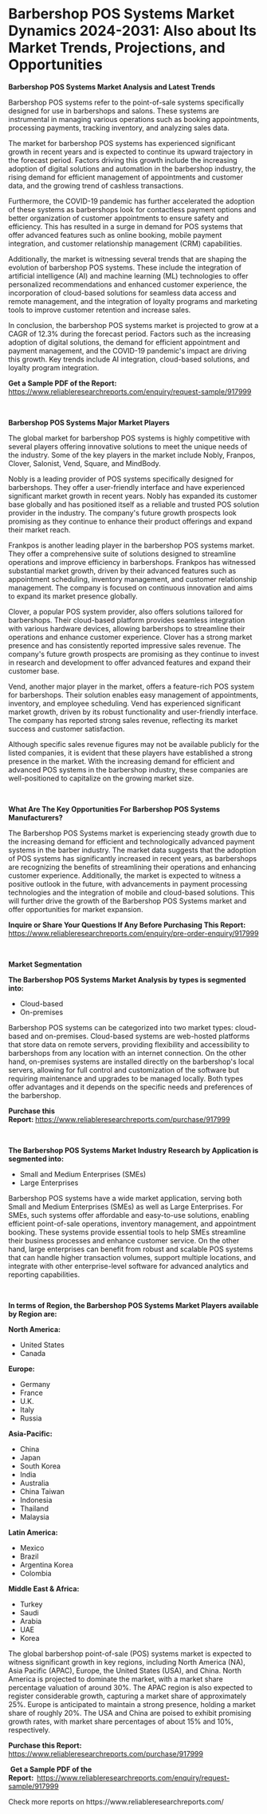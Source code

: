 <p><h1>Barbershop POS Systems Market Dynamics 2024-2031: Also about Its Market Trends, Projections, and Opportunities</h1></p><p><strong>Barbershop POS Systems Market Analysis and Latest Trends</strong></p>
<p><p>Barbershop POS systems refer to the point-of-sale systems specifically designed for use in barbershops and salons. These systems are instrumental in managing various operations such as booking appointments, processing payments, tracking inventory, and analyzing sales data.</p><p>The market for barbershop POS systems has experienced significant growth in recent years and is expected to continue its upward trajectory in the forecast period. Factors driving this growth include the increasing adoption of digital solutions and automation in the barbershop industry, the rising demand for efficient management of appointments and customer data, and the growing trend of cashless transactions.</p><p>Furthermore, the COVID-19 pandemic has further accelerated the adoption of these systems as barbershops look for contactless payment options and better organization of customer appointments to ensure safety and efficiency. This has resulted in a surge in demand for POS systems that offer advanced features such as online booking, mobile payment integration, and customer relationship management (CRM) capabilities.</p><p>Additionally, the market is witnessing several trends that are shaping the evolution of barbershop POS systems. These include the integration of artificial intelligence (AI) and machine learning (ML) technologies to offer personalized recommendations and enhanced customer experience, the incorporation of cloud-based solutions for seamless data access and remote management, and the integration of loyalty programs and marketing tools to improve customer retention and increase sales.</p><p>In conclusion, the barbershop POS systems market is projected to grow at a CAGR of 12.3% during the forecast period. Factors such as the increasing adoption of digital solutions, the demand for efficient appointment and payment management, and the COVID-19 pandemic's impact are driving this growth. Key trends include AI integration, cloud-based solutions, and loyalty program integration.</p></p>
<p><strong>Get a Sample PDF of the Report:&nbsp;</strong> <a href="https://www.reliableresearchreports.com/enquiry/request-sample/917999">https://www.reliableresearchreports.com/enquiry/request-sample/917999</a></p>
<p>&nbsp;</p>
<p><strong>Barbershop POS Systems Major Market Players</strong></p>
<p><p>The global market for barbershop POS systems is highly competitive with several players offering innovative solutions to meet the unique needs of the industry. Some of the key players in the market include Nobly, Franpos, Clover, Salonist, Vend, Square, and MindBody.</p><p>Nobly is a leading provider of POS systems specifically designed for barbershops. They offer a user-friendly interface and have experienced significant market growth in recent years. Nobly has expanded its customer base globally and has positioned itself as a reliable and trusted POS solution provider in the industry. The company's future growth prospects look promising as they continue to enhance their product offerings and expand their market reach.</p><p>Frankpos is another leading player in the barbershop POS systems market. They offer a comprehensive suite of solutions designed to streamline operations and improve efficiency in barbershops. Frankpos has witnessed substantial market growth, driven by their advanced features such as appointment scheduling, inventory management, and customer relationship management. The company is focused on continuous innovation and aims to expand its market presence globally.</p><p>Clover, a popular POS system provider, also offers solutions tailored for barbershops. Their cloud-based platform provides seamless integration with various hardware devices, allowing barbershops to streamline their operations and enhance customer experience. Clover has a strong market presence and has consistently reported impressive sales revenue. The company's future growth prospects are promising as they continue to invest in research and development to offer advanced features and expand their customer base.</p><p>Vend, another major player in the market, offers a feature-rich POS system for barbershops. Their solution enables easy management of appointments, inventory, and employee scheduling. Vend has experienced significant market growth, driven by its robust functionality and user-friendly interface. The company has reported strong sales revenue, reflecting its market success and customer satisfaction.</p><p>Although specific sales revenue figures may not be available publicly for the listed companies, it is evident that these players have established a strong presence in the market. With the increasing demand for efficient and advanced POS systems in the barbershop industry, these companies are well-positioned to capitalize on the growing market size.</p></p>
<p>&nbsp;</p>
<p><strong>What Are The Key Opportunities For Barbershop POS Systems Manufacturers?</strong></p>
<p><p>The Barbershop POS Systems market is experiencing steady growth due to the increasing demand for efficient and technologically advanced payment systems in the barber industry. The market data suggests that the adoption of POS systems has significantly increased in recent years, as barbershops are recognizing the benefits of streamlining their operations and enhancing customer experience. Additionally, the market is expected to witness a positive outlook in the future, with advancements in payment processing technologies and the integration of mobile and cloud-based solutions. This will further drive the growth of the Barbershop POS Systems market and offer opportunities for market expansion.</p></p>
<p><strong>Inquire or Share Your Questions If Any Before Purchasing This Report:</strong> <a href="https://www.reliableresearchreports.com/enquiry/pre-order-enquiry/917999">https://www.reliableresearchreports.com/enquiry/pre-order-enquiry/917999</a></p>
<p>&nbsp;</p>
<p><strong>Market Segmentation</strong></p>
<p><strong>The Barbershop POS Systems Market Analysis by types is segmented into:</strong></p>
<p><ul><li>Cloud-based</li><li>On-premises</li></ul></p>
<p><p>Barbershop POS systems can be categorized into two market types: cloud-based and on-premises. Cloud-based systems are web-hosted platforms that store data on remote servers, providing flexibility and accessibility to barbershops from any location with an internet connection. On the other hand, on-premises systems are installed directly on the barbershop's local servers, allowing for full control and customization of the software but requiring maintenance and upgrades to be managed locally. Both types offer advantages and it depends on the specific needs and preferences of the barbershop.</p></p>
<p><strong>Purchase this Report:&nbsp;</strong><a href="https://www.reliableresearchreports.com/purchase/917999">https://www.reliableresearchreports.com/purchase/917999</a></p>
<p>&nbsp;</p>
<p><strong>The Barbershop POS Systems Market Industry Research by Application is segmented into:</strong></p>
<p><ul><li>Small and Medium Enterprises (SMEs)</li><li>Large Enterprises</li></ul></p>
<p><p>Barbershop POS systems have a wide market application, serving both Small and Medium Enterprises (SMEs) as well as Large Enterprises. For SMEs, such systems offer affordable and easy-to-use solutions, enabling efficient point-of-sale operations, inventory management, and appointment booking. These systems provide essential tools to help SMEs streamline their business processes and enhance customer service. On the other hand, large enterprises can benefit from robust and scalable POS systems that can handle higher transaction volumes, support multiple locations, and integrate with other enterprise-level software for advanced analytics and reporting capabilities.</p></p>
<p>&nbsp;</p>
<p><strong>In terms of Region, the Barbershop POS Systems Market Players available by Region are:</strong></p>
<p>
    <p> <strong> North America: </strong>
        <ul>
            <li>United States</li>
            <li>Canada</li>
        </ul>
        </p> 
    <p> <strong> Europe: </strong>
        <ul>
            <li>Germany</li>
            <li>France</li>
            <li>U.K.</li>
            <li>Italy</li>
            <li>Russia</li>
        </ul>
        </p> 
    <p> <strong> Asia-Pacific: </strong>
        <ul>
            <li>China</li>
            <li>Japan</li>
            <li>South Korea</li>
            <li>India</li>
            <li>Australia</li>
            <li>China Taiwan</li>
            <li>Indonesia</li>
            <li>Thailand</li>
            <li>Malaysia</li>
        </ul>
        </p> 
    <p> <strong> Latin America: </strong>
        <ul>
            <li>Mexico</li>
            <li>Brazil</li>
            <li>Argentina Korea</li>
            <li>Colombia</li>
        </ul>
        </p> 
    <p> <strong> Middle East & Africa: </strong>
        <ul>
            <li>Turkey</li>
            <li>Saudi</li>
            <li>Arabia</li>
            <li>UAE</li>
            <li>Korea</li>
        </ul>
    </p>
    </p>
<p><p>The global barbershop point-of-sale (POS) systems market is expected to witness significant growth in key regions, including North America (NA), Asia Pacific (APAC), Europe, the United States (USA), and China. North America is projected to dominate the market, with a market share percentage valuation of around 30%. The APAC region is also expected to register considerable growth, capturing a market share of approximately 25%. Europe is anticipated to maintain a strong presence, holding a market share of roughly 20%. The USA and China are poised to exhibit promising growth rates, with market share percentages of about 15% and 10%, respectively.</p></p>
<p><strong>Purchase this Report: </strong><a href="https://www.reliableresearchreports.com/purchase/917999">https://www.reliableresearchreports.com/purchase/917999</a></p>
<p>&nbsp;<strong>Get a Sample PDF of the Report:&nbsp;&nbsp;</strong><a href="https://www.reliableresearchreports.com/enquiry/request-sample/917999">https://www.reliableresearchreports.com/enquiry/request-sample/917999</a></p>
<p><strong></strong></p>
<p>Check more reports on https://www.reliableresearchreports.com/</p>